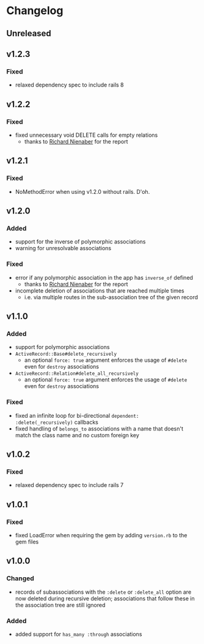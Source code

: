 # Changelog

## Unreleased

## v1.2.3
### Fixed
- relaxed dependency spec to include rails 8

## v1.2.2
### Fixed
- fixed unnecessary void DELETE calls for empty relations
  - thanks to [Richard Nienaber](https://github.com/rjnienaber) for the report

## v1.2.1
### Fixed
- NoMethodError when using v1.2.0 without rails. D'oh.

## v1.2.0
### Added
- support for the inverse of polymorphic associations
- warning for unresolvable associations

### Fixed
- error if any polymorphic association in the app has `inverse_of` defined
  - thanks to [Richard Nienaber](https://github.com/rjnienaber) for the report
- incomplete deletion of associations that are reached multiple times
  - i.e. via multiple routes in the sub-association tree of the given record

## v1.1.0
### Added
- support for polymorphic associations
- `ActiveRecord::Base#delete_recursively`
  - an optional `force: true` argument enforces the usage of `#delete` even for `destroy` associations
- `ActiveRecord::Relation#delete_all_recursively`
  - an optional `force: true` argument enforces the usage of `#delete` even for `destroy` associations

### Fixed
- fixed an infinite loop for bi-directional `dependent: :delete(_recursively)` callbacks
- fixed handling of `belongs_to` associations with a name that doesn't match the class name and no custom foreign key

## v1.0.2
### Fixed
- relaxed dependency spec to include rails 7

## v1.0.1
### Fixed
- fixed LoadError when requiring the gem by adding `version.rb` to the gem files

## v1.0.0
### Changed
- records of subassociations with the `:delete` or `:delete_all` option are now deleted during recursive deletion; associations that follow these in the association tree are still ignored

### Added
- added support for `has_many :through` associations
